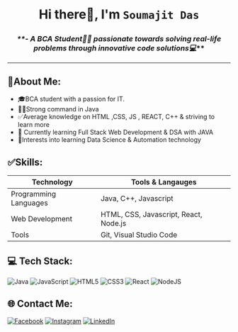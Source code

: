 # <p align="center">Hi there👋, I'm ```Soumajit Das```</p>
### <p align="center">_**- A BCA Student🧑‍🎓 passionate towards solving real-life problems through innovative code solutions💻_**</p>
---

## 🙋About Me:
- 🎓BCA student with a passion for IT.
- 🧑‍💻Strong command in Java<br>
- ✅Average knowledge on HTML ,CSS, JS , REACT, C++ & striving to learn more<br>
- 🌱 Currently learning Full Stack Web Development & DSA with JAVA<br>
- 🤖Interests into learning Data Science & Automation technology <br>

## ✅Skills:
| Technology | Tools & Langauges |
|---|---|
|Programming Languages| Java, C++, Javascript |
|Web Development| HTML, CSS, Javascript, React, Node.js|
|Tools| Git, Visual Studio Code|

## 💻 Tech Stack:

![Java](https://img.shields.io/badge/java-%23ED8B00.svg?style=for-the-badge&logo=openjdk&logoColor=white)
![JavaScript](https://img.shields.io/badge/javascript-%23323330.svg?style=for-the-badge&logo=javascript&logoColor=%23F7DF1E)
![HTML5](https://img.shields.io/badge/html5-%23E34F26.svg?style=for-the-badge&logo=html5&logoColor=white) 
![CSS3](https://img.shields.io/badge/css3-%231572B6.svg?style=for-the-badge&logo=css3&logoColor=white) 
![React](https://img.shields.io/badge/react-%2320232a.svg?style=for-the-badge&logo=react&logoColor=%2361DAFB) 
![NodeJS](https://img.shields.io/badge/node.js-6DA55F?style=for-the-badge&logo=node.js&logoColor=white)

## 🌐 Contact Me:
[![Facebook](https://img.shields.io/badge/Facebook-%231877F2.svg?logo=Facebook&logoColor=white)](https://www.facebook.com/soumajitdas.soumajit) 
[![Instagram](https://img.shields.io/badge/Instagram-%23E4405F.svg?logo=Instagram&logoColor=white)](https://instagram.com/predator_315) 
[![LinkedIn](https://img.shields.io/badge/LinkedIn-%230077B5.svg?logo=linkedin&logoColor=white)](https://www.linkedin.com/in/soumajit-das-423b5b218/) 

<!-- ## 📊 GitHub Stats:

![](https://github-readme-stats.vercel.app/api/top-langs/?username=Predator-315&theme=shades-of-purple&hide_border=false&include_all_commits=false&count_private=false&layout=compact) -->
